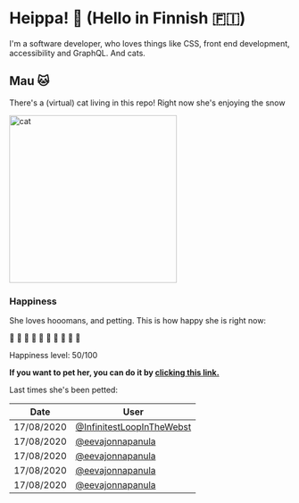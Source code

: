 # Heippa! :wave: (Hello in Finnish :finland:)

I'm a software developer, who loves things like CSS, front end development, accessibility and GraphQL. And cats.

<!-- Cat Widget Start -->
## Mau :cat:

There's a (virtual) cat living in this repo! Right now she's enjoying the snow

<img src=https://cdn2.thecatapi.com/images/cdu.jpg alt="cat" width=300 />
  
### Happiness
  She loves hooomans, and petting. This is how happy she is right now: 
  
  :sparkling_heart: :sparkling_heart: :sparkling_heart: :sparkling_heart: :sparkling_heart: :black_heart: :black_heart: :black_heart: :black_heart: :black_heart: 
  
  Happiness level: 50/100
   
  **If you want to pet her, you can do it by [clicking this link.](https://github.com/eevajonnapanula/eevajonnapanula/issues/new?title=pet-cat&body=Just+submit+the+issue+-+that%27s+all+you+have+to+do+%3Acat%3A)**
  
  Last times she's been petted: 

Date | User
------- | ---------
 17/08/2020 | [@InfinitestLoopInTheWebst](https://github.com/InfinitestLoopInTheWebst)
17/08/2020 | [@eevajonnapanula](https://github.com/eevajonnapanula)
17/08/2020 | [@eevajonnapanula](https://github.com/eevajonnapanula)
17/08/2020 | [@eevajonnapanula](https://github.com/eevajonnapanula)
17/08/2020 | [@eevajonnapanula](https://github.com/eevajonnapanula)
  
  
<!-- Cat Widget End -->
